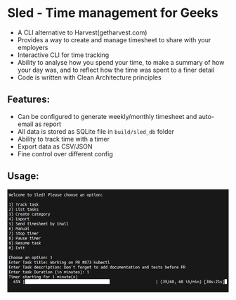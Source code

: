 # Sled - Time management for Geeks
- A CLI alternative to Harvest(getharvest.com)
- Provides a way to create and manage timesheet to share with your employers
- Interactive CLI for time tracking
- Ability to analyse how you spend your time, to make a summary of how your day was, and
  to reflect how the time was spent to a finer detail
- Code is written with Clean Architecture principles

## Features:
- Can be configured to generate weekly/monthly timesheet and auto-email as report
- All data is stored as SQLite file in `build/sled_db` folder
- Ability to track time with a timer
- Export data as CSV/JSON
- Fine control over different config

## Usage:
![sled-prompt](https://github.com/arvryna/sled/blob/main/res/sled-prompt.png)